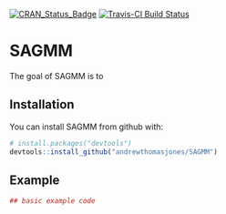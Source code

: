 
<!-- README.md is generated from README.Rmd. Please edit that file -->

[![CRAN\_Status\_Badge](http://www.r-pkg.org/badges/version/SAGMM)](https://cran.r-project.org/package=SAGMM)
[![Travis-CI Build
Status](https://travis-ci.org/andrewthomasjones/SAGMM.svg?branch=master)](https://travis-ci.org/andrewthomasjones/SAGMM)

# SAGMM

The goal of SAGMM is to 

## Installation

You can install SAGMM from github with:

``` r
# install.packages("devtools")
devtools::install_github("andrewthomasjones/SAGMM")
```

## Example

``` r
## basic example code
```
